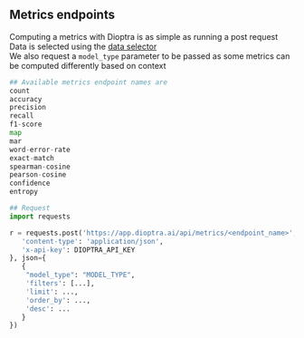 ## Metrics endpoints

Computing a metrics with Dioptra is as simple as running a post request  
Data is selected using the [data selector](/documentation/querying-getting-started/)  
We also request a `model_type` parameter to be passed as some metrics can be computed differently based on context  

```python
## Available metrics endpoint names are
count
accuracy
precision
recall
f1-score
map
mar
word-error-rate
exact-match
spearman-cosine
pearson-cosine
confidence
entropy
```

```python
## Request
import requests

r = requests.post('https://app.dioptra.ai/api/metrics/<endpoint_name>', headers={
   'content-type': 'application/json',
   'x-api-key': DIOPTRA_API_KEY
}, json={
   {
    "model_type": "MODEL_TYPE",
    'filters': [...],
    'limit': ...,
    'order_by': ...,
    'desc': ...
   }
})
```